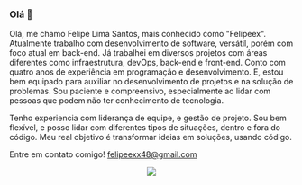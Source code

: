 ### Olá 👋

Olá, me chamo Felipe Lima Santos, mais conhecido como "Felipeex". Atualmente trabalho com desenvolvimento de software, versátil, porém com foco atual em back-end. Já trabalhei em diversos projetos com áreas diferentes como infraestrutura, devOps, back-end e front-end. Conto com quatro anos de experiência em programação e desenvolvimento. E, estou bem equipado para auxiliar no desenvolvimento de projetos e na solução de problemas. Sou paciente e compreensivo, especialmente ao lidar com pessoas que podem não ter conhecimento de tecnologia.

Tenho experiencia com liderança de equipe, e gestão de projeto. Sou bem flexível, e posso lidar com diferentes tipos de situações, dentro e fora do código. Meu real objetivo é transformar ideias em soluções, usando código.

Entre em contato comigo! felipeexx48@gmail.com

<p align="center">
  <a href="https://skillicons.dev">
    <img src="https://skillicons.dev/icons?i=git,docker,aws,figma,firebase,gcp,github,githubactions,ts,jenkins,jest,linux,lua,mysql,nestjs,mongodb,nextjs,nginx,nodejs,postgres,planetscale,prisma,react,redis,sass,styledcomponents,sequelize,tailwind,vercel,vscode,express,vite,redux,postman,materialui,vim,jquery,heroku,graphql,css,html,bootstrap,apollo,electron,regex,gitlab,bash,md,sqlite,threejs,vite,vitest,webpack" />
  </a>
</p>
